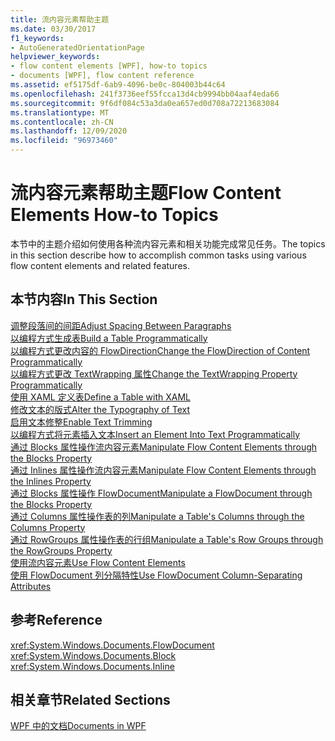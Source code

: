 ```yaml
---
title: 流内容元素帮助主题
ms.date: 03/30/2017
f1_keywords:
- AutoGeneratedOrientationPage
helpviewer_keywords:
- flow content elements [WPF], how-to topics
- documents [WPF], flow content reference
ms.assetid: ef5175df-6ab9-4096-be0c-804003b44c64
ms.openlocfilehash: 241f3736eef55fcca13d4cb9994bb04aaf4eda66
ms.sourcegitcommit: 9f6df084c53a3da0ea657ed0d708a72213683084
ms.translationtype: MT
ms.contentlocale: zh-CN
ms.lasthandoff: 12/09/2020
ms.locfileid: "96973460"
---
```

# <a name="flow-content-elements-how-to-topics"></a><span data-ttu-id="7aa7c-102">流内容元素帮助主题</span><span class="sxs-lookup"><span data-stu-id="7aa7c-102">Flow Content Elements How-to Topics</span></span>
<span data-ttu-id="7aa7c-103">本节中的主题介绍如何使用各种流内容元素和相关功能完成常见任务。</span><span class="sxs-lookup"><span data-stu-id="7aa7c-103">The topics in this section describe how to accomplish common tasks using various flow content elements and related features.</span></span>  
  
## <a name="in-this-section"></a><span data-ttu-id="7aa7c-104">本节内容</span><span class="sxs-lookup"><span data-stu-id="7aa7c-104">In This Section</span></span>  
 [<span data-ttu-id="7aa7c-105">调整段落间的间距</span><span class="sxs-lookup"><span data-stu-id="7aa7c-105">Adjust Spacing Between Paragraphs</span></span>](how-to-adjust-spacing-between-paragraphs.md)  
 [<span data-ttu-id="7aa7c-106">以编程方式生成表</span><span class="sxs-lookup"><span data-stu-id="7aa7c-106">Build a Table Programmatically</span></span>](how-to-build-a-table-programmatically.md)  
 [<span data-ttu-id="7aa7c-107">以编程方式更改内容的 FlowDirection</span><span class="sxs-lookup"><span data-stu-id="7aa7c-107">Change the FlowDirection of Content Programmatically</span></span>](how-to-change-the-flowdirection-of-content-programmatically.md)  
 [<span data-ttu-id="7aa7c-108">以编程方式更改 TextWrapping 属性</span><span class="sxs-lookup"><span data-stu-id="7aa7c-108">Change the TextWrapping Property Programmatically</span></span>](how-to-change-the-textwrapping-property-programmatically.md)  
 [<span data-ttu-id="7aa7c-109">使用 XAML 定义表</span><span class="sxs-lookup"><span data-stu-id="7aa7c-109">Define a Table with XAML</span></span>](how-to-define-a-table-with-xaml.md)  
 [<span data-ttu-id="7aa7c-110">修改文本的版式</span><span class="sxs-lookup"><span data-stu-id="7aa7c-110">Alter the Typography of Text</span></span>](how-to-alter-the-typography-of-text.md)  
 [<span data-ttu-id="7aa7c-111">启用文本修整</span><span class="sxs-lookup"><span data-stu-id="7aa7c-111">Enable Text Trimming</span></span>](how-to-enable-text-trimming.md)  
 [<span data-ttu-id="7aa7c-112">以编程方式将元素插入文本</span><span class="sxs-lookup"><span data-stu-id="7aa7c-112">Insert an Element Into Text Programmatically</span></span>](how-to-insert-an-element-into-text-programmatically.md)  
 [<span data-ttu-id="7aa7c-113">通过 Blocks 属性操作流内容元素</span><span class="sxs-lookup"><span data-stu-id="7aa7c-113">Manipulate Flow Content Elements through the Blocks Property</span></span>](how-to-manipulate-flow-content-elements-through-the-blocks-property.md)  
 [<span data-ttu-id="7aa7c-114">通过 Inlines 属性操作流内容元素</span><span class="sxs-lookup"><span data-stu-id="7aa7c-114">Manipulate Flow Content Elements through the Inlines Property</span></span>](how-to-manipulate-flow-content-elements-through-the-inlines-property.md)  
 [<span data-ttu-id="7aa7c-115">通过 Blocks 属性操作 FlowDocument</span><span class="sxs-lookup"><span data-stu-id="7aa7c-115">Manipulate a FlowDocument through the Blocks Property</span></span>](how-to-manipulate-a-flowdocument-through-the-blocks-property.md)  
 [<span data-ttu-id="7aa7c-116">通过 Columns 属性操作表的列</span><span class="sxs-lookup"><span data-stu-id="7aa7c-116">Manipulate a Table's Columns through the Columns Property</span></span>](how-to-manipulate-table-columns-through-the-columns-property.md)  
 [<span data-ttu-id="7aa7c-117">通过 RowGroups 属性操作表的行组</span><span class="sxs-lookup"><span data-stu-id="7aa7c-117">Manipulate a Table's Row Groups through the RowGroups Property</span></span>](how-to-manipulate-table-row-groups-through-the-rowgroups-property.md)  
 [<span data-ttu-id="7aa7c-118">使用流内容元素</span><span class="sxs-lookup"><span data-stu-id="7aa7c-118">Use Flow Content Elements</span></span>](how-to-use-flow-content-elements.md)  
 [<span data-ttu-id="7aa7c-119">使用 FlowDocument 列分隔特性</span><span class="sxs-lookup"><span data-stu-id="7aa7c-119">Use FlowDocument Column-Separating Attributes</span></span>](how-to-use-flowdocument-column-separating-attributes.md)  
  
## <a name="reference"></a><span data-ttu-id="7aa7c-120">参考</span><span class="sxs-lookup"><span data-stu-id="7aa7c-120">Reference</span></span>  
 <xref:System.Windows.Documents.FlowDocument>  
  <xref:System.Windows.Documents.Block>  
  <xref:System.Windows.Documents.Inline>  
  
## <a name="related-sections"></a><span data-ttu-id="7aa7c-121">相关章节</span><span class="sxs-lookup"><span data-stu-id="7aa7c-121">Related Sections</span></span>  
 [<span data-ttu-id="7aa7c-122">WPF 中的文档</span><span class="sxs-lookup"><span data-stu-id="7aa7c-122">Documents in WPF</span></span>](documents-in-wpf.md)
